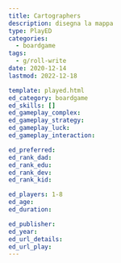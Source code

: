 ```yaml
---
title: Cartographers
description: disegna la mappa
type: PlayED
categories:
  - boardgame
tags:
  - g/roll-write
date: 2020-12-14
lastmod: 2022-12-18

template: played.html
ed_category: boardgame
ed_skills: []
ed_gameplay_complex: 
ed_gameplay_strategy: 
ed_gameplay_luck: 
ed_gameplay_interaction: 

ed_preferred: 
ed_rank_dad: 
ed_rank_edu: 
ed_rank_dev: 
ed_rank_kid: 

ed_players: 1-8
ed_age: 
ed_duration: 

ed_publisher: 
ed_year: 
ed_url_details: 
ed_url_play: 
---
```

